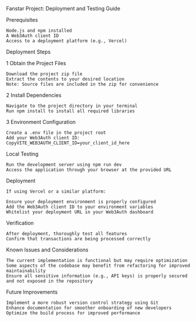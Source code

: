 Fanstar Project: Deployment and Testing Guide


Prerequisites

    Node.js and npm installed
    A Web3Auth client ID
    Access to a deployment platform (e.g., Vercel)


Deployment Steps

1 Obtain the Project Files

    Download the project zip file
    Extract the contents to your desired location
    Note: Source files are included in the zip for convenience


2 Install Dependencies

    Navigate to the project directory in your terminal
    Run npm install to install all required libraries


3 Environment Configuration

    Create a .env file in the project root
    Add your Web3Auth client ID:
    CopyVITE_WEB3AUTH_CLIENT_ID=your_client_id_here



Local Testing

    Run the development server using npm run dev
    Access the application through your browser at the provided URL


Deployment

    If using Vercel or a similar platform:
    
    Ensure your deployment environment is properly configured
    Add the Web3Auth client ID to your environment variables
    Whitelist your deployment URL in your Web3Auth dashboard


Verification

    After deployment, thoroughly test all features
    Confirm that transactions are being processed correctly



Known Issues and Considerations

    The current implementation is functional but may require optimization
    Some aspects of the codebase may benefit from refactoring for improved maintainability
    Ensure all sensitive information (e.g., API keys) is properly secured and not exposed in the repository

Future Improvements

    Implement a more robust version control strategy using Git
    Enhance documentation for smoother onboarding of new developers
    Optimize the build process for improved performance
